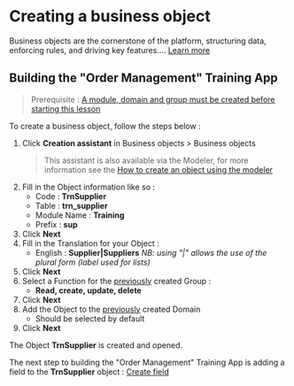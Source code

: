 Creating a business object
====================

Business objects are the cornerstone of the platform, structuring data, enforcing rules, and driving key features.... [Learn more](/lesson/docs/core/objects/business-objects)

Building the "Order Management" Training App
---------------------------

> Prerequisite : [A module, domain and group must be created before starting this lesson](/lesson/tutorial/getting-started/module)

To create a business object, follow the steps below :

1. Click **Creation assistant** in Business objects > Business objects
	> This assistant is also available via the Modeler, for more information see the [How to create an object using the modeler](/lesson/docs/core/objects/business-objects#creation-assistant-via-the-modeler)
2. Fill in the Object information like so :
	- Code : **TrnSupplier**
	- Table : **trn_supplier**
	- Module Name : **Training**
	- Prefix : **sup**
3. Click **Next**
4. Fill in the Translation for your Object :
	- English : **Supplier|Suppliers** *NB: using "|" allows the use of the plural form (label used for lists)*
5. Click **Next**
6. Select a Function for the [previously](/lesson/tutorial/getting-started/module) created Group :
	- **Read, create, update, delete**
7. Click **Next**
8. Add the Object to the [previously](/lesson/tutorial/getting-started/module) created Domain
	- Should be selected by default
9. Click **Next**

The Object **TrnSupplier** is created and opened. 

The next step to building the "Order Management" Training App is adding a field to the **TrnSupplier** object : [Create field](/lesson/tutorial/getting-started/attribute)